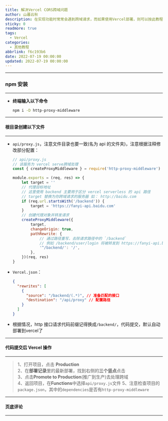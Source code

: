 ```yaml
---
title: 解决Vercel CORS跨域问题
author: 山暮云秋
description: 在实现功能时常常会遇到跨域请求，而如果使用Vercel部署，则可以按此教程操作
sticky: 0
readmore: true
tags:
  - Vercel
categories:
  - 其他教程
abbrlink: f6c193b6
date: 2022-07-19 00:00:00
updated: 2022-07-19 00:00:00
---
```


---

### **npm 安装**

---

- **终端输入以下命令**

  ```bash
  npm i -D http-proxy-middleware
  ```

---

#### **根目录创建以下文件**

---

<!-- more -->

- `api/proxy.js`，注意文件目录也要一致(名为 api 的文件夹)，注意根据注释修改部分配置：

  ```js
  // api/proxy.js
  // 该服务为 vercel serve跨域处理
  const { createProxyMiddleware } = require('http-proxy-middleware')

  module.exports = (req, res) => {
      let target = ''
      // 代理目标地址
      // 这里使用 backend 主要用于区分 vercel serverless 的 api 路径
      // target 替换为你跨域请求的服务器 如： http://baidu.com
      if (req.url.startsWith('/backend')) {
          target = 'https://fanyi-api.baidu.com'
      }
      // 创建代理对象并转发请求
      createProxyMiddleware({
          target,
          changeOrigin: true,
          pathRewrite: {
              // 通过路径重写，去除请求路径中的 `/backend`
              // 例如 /backend/user/login 将被转发到 https://fanyi-api.baidu.com/user/login
              '^/backend/': '/',
          },
      })(req, res)
  }
  ```

- `Vercel.json`：

  ```json
  {
    "rewrites": [
      {
        "source": "/backend/(.*)", // 准备匹配的接口
        "destination": "/api/proxy" // 配置路径
      }
    ]
  }
  ```

- 根据情况，http 接口请求代码前缀记得换成`/backend/`，代码提交，默认自动部署到vercel了

---

#### **代码提交后 Vercel 操作**

---

> 1、打开项目，点击 **Production**  
> 2、在**部署记录**里的最新部署，找到右侧的**三个竖点**点击  
> 3、点击**Promote to Production**(推广到生产)去处理跨域  
> 4、返回项目，在**Functions**中选择`api/proxy.js`文件
> 5、注意检查项目的`package.json`，其中的`dependencies`是否有`http-proxy-middleware`

---

#### **页底评论**

---
